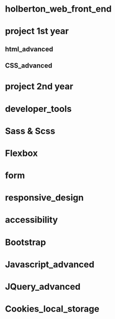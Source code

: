 # holberton_web_front_end
# project 1st year

## html_advanced
## CSS_advanced

# project 2nd year

# developer_tools
# Sass & Scss
# Flexbox
# form
# responsive_design
# accessibility
# Bootstrap
# Javascript_advanced
# JQuery_advanced
# Cookies_local_storage